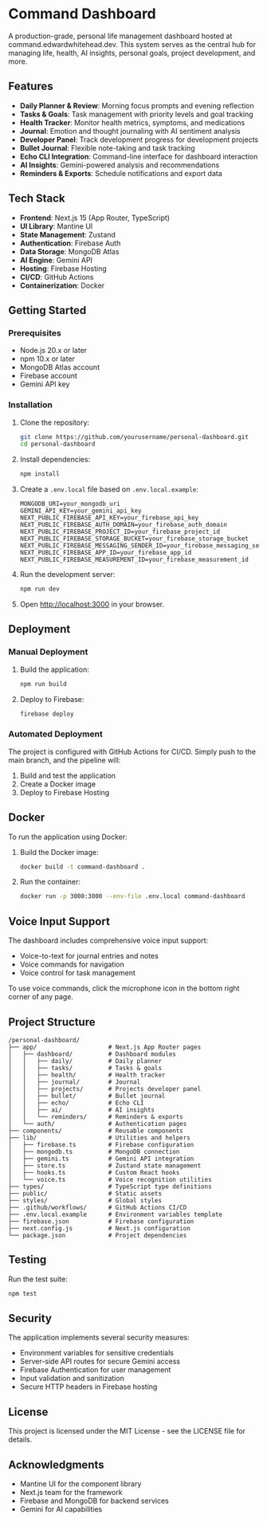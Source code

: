 # Command Dashboard

A production-grade, personal life management dashboard hosted at command.edwardwhitehead.dev. This system serves as the central hub for managing life, health, AI insights, personal goals, project development, and more.

## Features

- **Daily Planner & Review**: Morning focus prompts and evening reflection
- **Tasks & Goals**: Task management with priority levels and goal tracking
- **Health Tracker**: Monitor health metrics, symptoms, and medications
- **Journal**: Emotion and thought journaling with AI sentiment analysis
- **Developer Panel**: Track development progress for development projects
- **Bullet Journal**: Flexible note-taking and task tracking
- **Echo CLI Integration**: Command-line interface for dashboard interaction
- **AI Insights**: Gemini-powered analysis and recommendations
- **Reminders & Exports**: Schedule notifications and export data

## Tech Stack

- **Frontend**: Next.js 15 (App Router, TypeScript)
- **UI Library**: Mantine UI
- **State Management**: Zustand
- **Authentication**: Firebase Auth
- **Data Storage**: MongoDB Atlas
- **AI Engine**: Gemini API
- **Hosting**: Firebase Hosting
- **CI/CD**: GitHub Actions
- **Containerization**: Docker

## Getting Started

### Prerequisites

- Node.js 20.x or later
- npm 10.x or later
- MongoDB Atlas account
- Firebase account
- Gemini API key

### Installation

1. Clone the repository:
   ```bash
   git clone https://github.com/yourusername/personal-dashboard.git
   cd personal-dashboard
   ```

2. Install dependencies:
   ```bash
   npm install
   ```

3. Create a `.env.local` file based on `.env.local.example`:
   ```
   MONGODB_URI=your_mongodb_uri
   GEMINI_API_KEY=your_gemini_api_key
   NEXT_PUBLIC_FIREBASE_API_KEY=your_firebase_api_key
   NEXT_PUBLIC_FIREBASE_AUTH_DOMAIN=your_firebase_auth_domain
   NEXT_PUBLIC_FIREBASE_PROJECT_ID=your_firebase_project_id
   NEXT_PUBLIC_FIREBASE_STORAGE_BUCKET=your_firebase_storage_bucket
   NEXT_PUBLIC_FIREBASE_MESSAGING_SENDER_ID=your_firebase_messaging_sender_id
   NEXT_PUBLIC_FIREBASE_APP_ID=your_firebase_app_id
   NEXT_PUBLIC_FIREBASE_MEASUREMENT_ID=your_firebase_measurement_id
   ```

4. Run the development server:
   ```bash
   npm run dev
   ```

5. Open [http://localhost:3000](http://localhost:3000) in your browser.

## Deployment

### Manual Deployment

1. Build the application:
   ```bash
   npm run build
   ```

2. Deploy to Firebase:
   ```bash
   firebase deploy
   ```

### Automated Deployment

The project is configured with GitHub Actions for CI/CD. Simply push to the main branch, and the pipeline will:

1. Build and test the application
2. Create a Docker image
3. Deploy to Firebase Hosting

## Docker

To run the application using Docker:

1. Build the Docker image:
   ```bash
   docker build -t command-dashboard .
   ```

2. Run the container:
   ```bash
   docker run -p 3000:3000 --env-file .env.local command-dashboard
   ```

## Voice Input Support

The dashboard includes comprehensive voice input support:

- Voice-to-text for journal entries and notes
- Voice commands for navigation
- Voice control for task management

To use voice commands, click the microphone icon in the bottom right corner of any page.

## Project Structure

```
/personal-dashboard/
├── app/                    # Next.js App Router pages
│   ├── dashboard/          # Dashboard modules
│   │   ├── daily/          # Daily planner
│   │   ├── tasks/          # Tasks & goals
│   │   ├── health/         # Health tracker
│   │   ├── journal/        # Journal
│   │   ├── projects/       # Projects developer panel
│   │   ├── bullet/         # Bullet journal
│   │   ├── echo/           # Echo CLI
│   │   ├── ai/             # AI insights
│   │   └── reminders/      # Reminders & exports
│   └── auth/               # Authentication pages
├── components/             # Reusable components
├── lib/                    # Utilities and helpers
│   ├── firebase.ts         # Firebase configuration
│   ├── mongodb.ts          # MongoDB connection
│   ├── gemini.ts           # Gemini API integration
│   ├── store.ts            # Zustand state management
│   ├── hooks.ts            # Custom React hooks
│   └── voice.ts            # Voice recognition utilities
├── types/                  # TypeScript type definitions
├── public/                 # Static assets
├── styles/                 # Global styles
├── .github/workflows/      # GitHub Actions CI/CD
├── .env.local.example      # Environment variables template
├── firebase.json           # Firebase configuration
├── next.config.js          # Next.js configuration
└── package.json            # Project dependencies
```

## Testing

Run the test suite:

```bash
npm test
```

## Security

The application implements several security measures:

- Environment variables for sensitive credentials
- Server-side API routes for secure Gemini access
- Firebase Authentication for user management
- Input validation and sanitization
- Secure HTTP headers in Firebase hosting

## License

This project is licensed under the MIT License - see the LICENSE file for details.

## Acknowledgments

- Mantine UI for the component library
- Next.js team for the framework
- Firebase and MongoDB for backend services
- Gemini for AI capabilities
